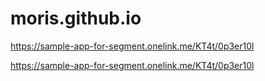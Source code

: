 # moris.github.io


<a href="https://sample-app-for-segment.onelink.me/KT4t/0p3er10l">https://sample-app-for-segment.onelink.me/KT4t/0p3er10l</a>


<a href="https://automationsdk.onelnk.com/th9j/g9la5tts">https://sample-app-for-segment.onelink.me/KT4t/0p3er10l</a>

